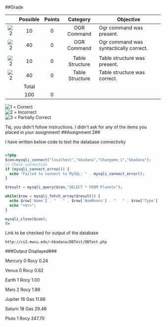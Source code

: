 ##Grade

|    |Possible|Points|Category     | Objective                                          | 
|:--:|:------:|:----:|:-----------:|----------------------------------------------------|
|![2]|    10  |   0   | OGR Command | Ogr command was present.                           |
|![2]|    40  |   0   | OGR Command | Ogr command was syntactically correct.             |
|    |        |      |             |                                                    |
|![2]|    10  |   0   | Table Structure | Table structure was present.                   |
|![2]|    40  |   0   | Table Structure | Table structure was correct.                   |
|    | Total  |      |             |                                                    |
|    |    100 |   0   |  |     |



![1] = Correct <br>
![2] = Incorrect <br>
![3] = Partially Correct <br>

[1]: https://raw.githubusercontent.com/rugbyprof/5443-Spatial-Database/master/media/correct.png
[2]: https://raw.githubusercontent.com/rugbyprof/5443-Spatial-Database/master/media/incorrect.png
[3]: https://raw.githubusercontent.com/rugbyprof/5443-Spatial-Database/master/media/partial.png

Tej, you didn't follow instructions. I didn't ask for any of the items you placed in your assignment!
##Assignment 2##

I have written below code to test the database connectivity

``` php

<?php
$con=mysqli_connect("localhost","kbadana","Changeme_1","kbadana");
// Check connection
if (mysqli_connect_errno()) {
  echo "Failed to connect to MySQL: " . mysqli_connect_error();
}

$result = mysqli_query($con,"SELECT * FROM Planets");

while($row = mysqli_fetch_array($result)) {
  echo $row['Name'] . "   " . $row['NumMoons'] . "   " . $row['Type'] . "   " . $row['LengthOfYear'];
  echo "<br>";
}

mysqli_close($con);
?>

```

Link to be checked for output of the database

```
http://cs2.mwsu.edu/~kbadana/DBTest/DBTest.php

```

###Output Displayed###

Mercury 0 Rocy 0.24

Venus 0 Rocy 0.62

Earth 1 Rocy 1.00

Mars 2 Rocy 1.88

Jupiter 16 Gas 11.86

Saturn 18 Gas 29.46

Pluto 1 Rocy 247.70
